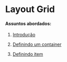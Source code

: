 # Layout Grid

#### Assuntos abordados: 

1. [Introdução](aulas/27.1-introducao)

2. [Definindo um container](aulas/27.2-container)

3. [Definindo item](aulas/27.3-item)

   
